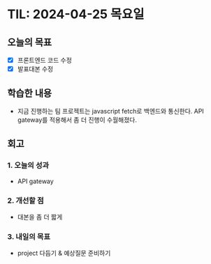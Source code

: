 # TIL: 2024-04-25 목요일
## 오늘의 목표
- [x] 프론트엔드 코드 수정
- [x] 발표대본 수정
## 학습한 내용
- 지금 진행하는 팀 프로젝트는 javascript fetch로 백엔드와 통신한다. API gateway를 적용해서 좀 더 진행이 수월해졌다.
## 회고
### 1. 오늘의 성과
- API gateway
### 2. 개선할 점
- 대본을 좀 더 짧게
### 3. 내일의 목표
- project 다듬기 & 예상질문 준비하기
